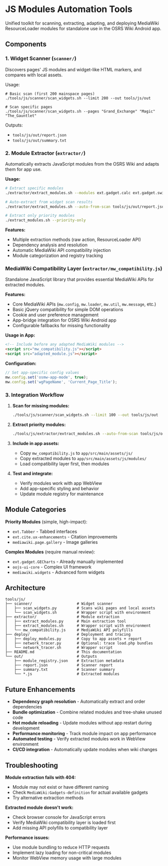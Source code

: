 # JS Modules Automation Tools

Unified toolkit for scanning, extracting, adapting, and deploying MediaWiki ResourceLoader modules for standalone use in the OSRS Wiki Android app.

## Components

### 1. Widget Scanner (`scanner/`)
Discovers pages' JS modules and widget-like HTML markers, and compares with local assets.

Usage:
```
# Basic scan (first 200 mainspace pages)
./tools/js/scanner/scan_widgets.sh --limit 200 --out tools/js/out

# Scan specific pages
./tools/js/scanner/scan_widgets.sh --pages "Grand_Exchange" "Magic" "The_Gauntlet"
```

Outputs:
- `tools/js/out/report.json`
- `tools/js/out/summary.txt`

### 2. Module Extractor (`extractor/`)
Automatically extracts JavaScript modules from the OSRS Wiki and adapts them for app use.

**Usage:**
```bash
# Extract specific modules
./extractor/extract_modules.sh --modules ext.gadget.calc ext.gadget.switch-infobox

# Auto-extract from widget scan results  
./extractor/extract_modules.sh --auto-from-scan tools/js/out/report.json

# Extract only priority modules
./extract_modules.sh --priority-only
```

**Features:**
- Multiple extraction methods (raw action, ResourceLoader API)
- Dependency analysis and resolution
- Automatic MediaWiki API compatibility injection
- Module categorization and registry tracking

### MediaWiki Compatibility Layer (`extractor/mw_compatibility.js`)
Standalone JavaScript library that provides essential MediaWiki APIs for extracted modules.

**Features:**
- Core MediaWiki APIs (`mw.config`, `mw.loader`, `mw.util`, `mw.message`, etc.)
- Basic jQuery compatibility for simple DOM operations
- Cookie and user preference management
- App-bridge integration for OSRS Wiki Android app
- Configurable fallbacks for missing functionality

**Usage in App:**
```html
<!-- Include before any adapted MediaWiki modules -->
<script src="mw_compatibility.js"></script>
<script src="adapted_module.js"></script>
```

**Configuration:**
```javascript
// Set app-specific config values
mw.config.set('osmw-app-mode', true);
mw.config.set('wgPageName', 'Current_Page_Title');
```

### 3. Integration Workflow

1. **Scan for missing modules:**
   ```bash
   ./tools/js/scanner/scan_widgets.sh --limit 100 --out tools/js/out
   ```

2. **Extract priority modules:**
   ```bash
   ./tools/js/extractor/extract_modules.sh --auto-from-scan tools/js/out/report.json --priority-only
   ```

3. **Include in app assets:**
   - Copy `mw_compatibility.js` to `app/src/main/assets/js/`
   - Copy extracted modules to `app/src/main/assets/js/modules/`
   - Load compatibility layer first, then modules

4. **Test and integrate:**
   - Verify modules work with app WebView
   - Add app-specific styling and behavior
   - Update module registry for maintenance

## Module Categories

**Priority Modules** (simple, high-impact):
- `ext.Tabber` - Tabbed interfaces
- `ext.cite.ux-enhancements` - Citation improvements  
- `mediawiki.page.gallery` - Image galleries

**Complex Modules** (require manual review):
- `ext.gadget.GECharts` - Already manually implemented
- `oojs-ui-core` - Complex UI framework
- `mediawiki.widgets` - Advanced form widgets

## Architecture

```
tools/js/
├── scanner/                    # Widget scanner
│   ├── scan_widgets.py         # Scans wiki pages and local assets
│   └── scan_widgets.sh         # Wrapper script with environment
├── extractor/                  # Module extraction
│   ├── extract_modules.py      # Main extraction tool
│   ├── extract_modules.sh      # Wrapper script with environment
│   └── mw_compatibility.js     # MediaWiki API polyfills
├── deploy/                     # Deployment and tracing
│   ├── deploy_modules.py       # Copy to app assets + report
│   ├── network_tracer.py       # Optional: trace load.php bundles
│   └── network_tracer.sh       # Wrapper script
├── README.md                   # This documentation
└── out/                        # Outputs
    ├── module_registry.json    # Extraction metadata
    ├── report.json             # Scanner report
    ├── summary.txt             # Scanner summary
    └── *.js                    # Extracted modules
```

## Future Enhancements

- **Dependency graph resolution** - Automatically extract and order dependencies
- **Bundle optimization** - Combine related modules and tree-shake unused code
- **Hot module reloading** - Update modules without app restart during development  
- **Performance monitoring** - Track module impact on app performance
- **Automated testing** - Verify extracted modules work in WebView environment
- **CI/CD integration** - Automatically update modules when wiki changes

## Troubleshooting

**Module extraction fails with 404:**
- Module may not exist or have different naming
- Check `MediaWiki:Gadgets-definition` for actual available gadgets
- Try alternative extraction methods

**Extracted module doesn't work:**
- Check browser console for JavaScript errors
- Verify MediaWiki compatibility layer is loaded first
- Add missing API polyfills to compatibility layer

**Performance issues:**
- Use module bundling to reduce HTTP requests
- Implement lazy loading for non-critical modules
- Monitor WebView memory usage with large modules
